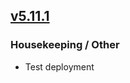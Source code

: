 ## [v5.11.1](https://github.com/honestbleeps/Reddit-Enhancement-Suite/releases/v5.11.1)

### Housekeeping / Other

- Test deployment
